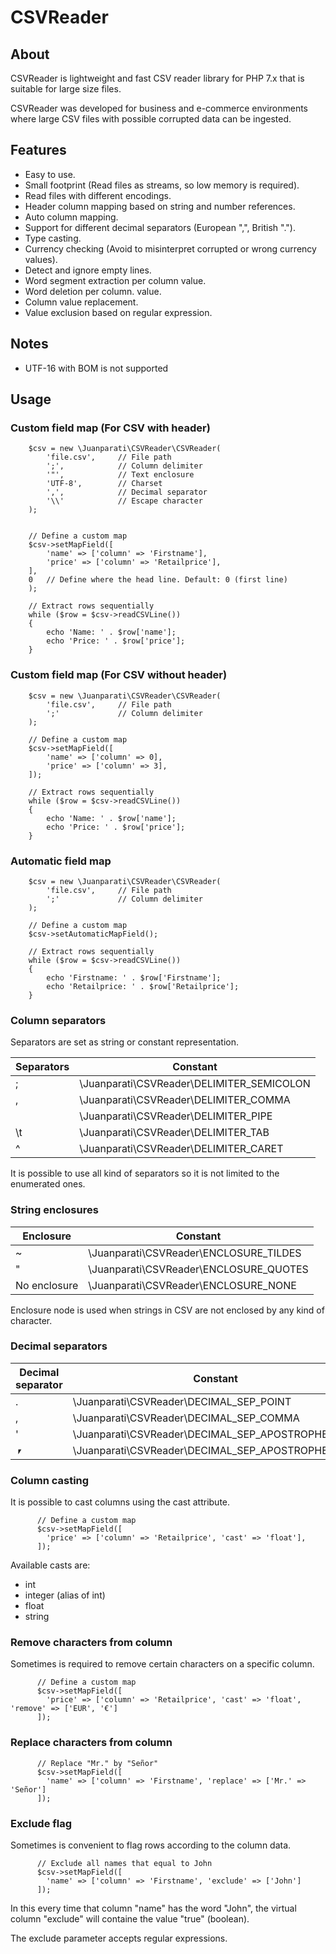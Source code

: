 # CSVReader

## About

CSVReader is lightweight and fast CSV reader library for PHP 7.x that is suitable for large size files.

CSVReader was developed for business and e-commerce environments where large CSV files with possible corrupted data can be ingested.


## Features

- Easy to use.
- Small footprint (Read files as streams, so low memory is required).
- Read files with different encodings.
- Header column mapping based on string and number references.
- Auto column mapping.
- Support for different decimal separators (European ",", British ".").
- Type casting.
- Currency checking (Avoid to misinterpret corrupted or wrong currency values).
- Detect and ignore empty lines.
- Word segment extraction per column value.
- Word deletion per column. value.
- Column value replacement.
- Value exclusion based on regular expression.


## Notes

- UTF-16 with BOM is not supported


## Usage

### Custom field map (For CSV with header)


        $csv = new \Juanparati\CSVReader\CSVReader(
            'file.csv',     // File path 
            ';',            // Column delimiter
            '"',            // Text enclosure
            'UTF-8',        // Charset
            ',',            // Decimal separator
            '\\'            // Escape character
        );
        
        
        // Define a custom map
        $csv->setMapField([
            'name' => ['column' => 'Firstname'],
            'price' => ['column' => 'Retailprice'],
        ],
        0   // Define where the head line. Default: 0 (first line)
        );
        
        // Extract rows sequentially
        while ($row = $csv->readCSVLine())
        {
            echo 'Name: ' . $row['name'];
            echo 'Price: ' . $row['price'];             
        }


### Custom field map (For CSV without header)

        $csv = new \Juanparati\CSVReader\CSVReader(
            'file.csv',     // File path 
            ';'             // Column delimiter
        );
                
        // Define a custom map
        $csv->setMapField([
            'name' => ['column' => 0],
            'price' => ['column' => 3],
        ]);
        
        // Extract rows sequentially
        while ($row = $csv->readCSVLine())
        {
            echo 'Name: ' . $row['name'];
            echo 'Price: ' . $row['price'];             
        }
        

### Automatic field map


        $csv = new \Juanparati\CSVReader\CSVReader(
            'file.csv',     // File path 
            ';'             // Column delimiter
        );
               
        // Define a custom map
        $csv->setAutomaticMapField();
        
        // Extract rows sequentially
        while ($row = $csv->readCSVLine())
        {
            echo 'Firstname: ' . $row['Firstname'];
            echo 'Retailprice: ' . $row['Retailprice'];             
        }
        

### Column separators

Separators are set as string or constant representation.

| Separators | Constant |
|------------|----------|
| ;          | \Juanparati\CSVReader\DELIMITER_SEMICOLON |
| ,          | \Juanparati\CSVReader\DELIMITER_COMMA     |
|            | \Juanparati\CSVReader\DELIMITER_PIPE      |
| \t         | \Juanparati\CSVReader\DELIMITER_TAB       |
| ^          | \Juanparati\CSVReader\DELIMITER_CARET     |

It is possible to use all kind of separators so it is not limited to the enumerated ones.


### String enclosures

| Enclosure   | Constant |
|-------------|----------|
| ~           | \Juanparati\CSVReader\ENCLOSURE_TILDES |
| "           | \Juanparati\CSVReader\ENCLOSURE_QUOTES |
| No enclosure| \Juanparati\CSVReader\ENCLOSURE_NONE   |

Enclosure node is used when strings in CSV are not enclosed by any kind of character.


### Decimal separators


| Decimal separator | Constant |
|-------------------|----------|
| .           | \Juanparati\CSVReader\DECIMAL_SEP_POINT      |
| ,           | \Juanparati\CSVReader\DECIMAL_SEP_COMMA      |
| '           | \Juanparati\CSVReader\DECIMAL_SEP_APOSTROPHE |
| ⎖           | \Juanparati\CSVReader\DECIMAL_SEP_APOSTROPHE_9995 |


### Column casting

It is possible to cast columns using the cast attribute.

          // Define a custom map
          $csv->setMapField([                
            'price' => ['column' => 'Retailprice', 'cast' => 'float'],
          ]);


Available casts are:

- int
- integer (alias of int)
- float
- string


### Remove characters from column

Sometimes is required to remove certain characters on a specific column.

          // Define a custom map
          $csv->setMapField([                
            'price' => ['column' => 'Retailprice', 'cast' => 'float', 'remove' => ['EUR', '€'] 
          ]);
          

### Replace characters from column

          // Replace "Mr." by "Señor"
          $csv->setMapField([                
            'name' => ['column' => 'Firstname', 'replace' => ['Mr.' => 'Señor'] 
          ]);
          
          
### Exclude flag

Sometimes is convenient to flag rows according to the column data.

          // Exclude all names that equal to John
          $csv->setMapField([                
            'name' => ['column' => 'Firstname', 'exclude' => ['John'] 
          ]);
          
In this every time that column "name" has the word "John", the virtual column "exclude" will containe the value "true" (boolean).

The exclude parameter accepts regular expressions.

